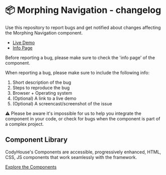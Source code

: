 # 📦 Morphing Navigation - changelog

Use this repository to report bugs and get notified about changes affecting the Morphing Navigation component.

- [Live Demo](https://codyhouse.co/ds/components/app/morphing-navigation)
- [Info Page](https://codyhouse.co/ds/components/info/morphing-navigation)

Before reporting a bug, please make sure to check the 'info page' of the component. 

When reporting a bug, please make sure to include the following info:

1. Short description of the bug
2. Steps to reproduce the bug
3. Browser + Operating system
4. (Optional) A link to a live demo
5. (Optional) A screencast/screenshot of the issue

⚠️ Please be aware it's impossible for us to help you integrate the component in your code, or check for bugs when the component is part of a complex project.

## Component Library

CodyHouse's Components are accessible, progressively enhanced, HTML, CSS, JS components that work seamlessly with the framework.

[Explore the Components](https://codyhouse.co/ds/components)
